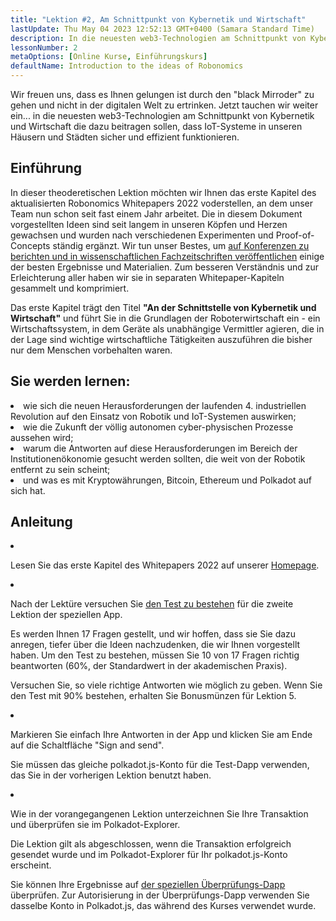 ```yaml
---
title: "Lektion #2, Am Schnittpunkt von Kybernetik und Wirtschaft"
lastUpdate: Thu May 04 2023 12:52:13 GMT+0400 (Samara Standard Time)
description: In die neuesten web3-Technologien am Schnittpunkt von Kybernetik und Wirtschaft die dazu beitragen sollen, dass IoT-Systeme in unseren Häusern und Städten sicher und effizient funktionieren.
lessonNumber: 2
metaOptions: [Online Kurse, Einführungskurs]
defaultName: Introduction to the ideas of Robonomics
---
```


Wir freuen uns, dass es Ihnen gelungen ist durch den "black Mirroder" zu gehen und nicht in der digitalen Welt zu ertrinken. Jetzt tauchen wir weiter ein... in die neuesten web3-Technologien am Schnittpunkt von Kybernetik und Wirtschaft die dazu beitragen sollen, dass IoT-Systeme in unseren Häusern und Städten sicher und effizient funktionieren.

## Einführung

In dieser theoderetischen Lektion möchten wir Ihnen das erste Kapitel des aktualisierten Robonomics Whitepapers 2022 voderstellen, an dem unser Team nun schon seit fast einem Jahr arbeitet. Die in diesem Dokument vorgestellten Ideen sind seit langem in unseren Köpfen und Herzen gewachsen und wurden nach verschiedenen Experimenten und Proof-of-Concepts ständig ergänzt. Wir tun unser Bestes, um [auf Konferenzen zu berichten und in wissenschaftlichen Fachzeitschriften veröffentlichen](https://robonomics.network/papers/) einige der besten Ergebnisse und Materialien. Zum besseren Verständnis und zur Erleichterung aller haben wir sie in separaten Whitepaper-Kapiteln gesammelt und komprimiert.

Das erste Kapitel trägt den Titel **"An der Schnittstelle von Kybernetik und Wirtschaft"** und führt Sie in die Grundlagen der Roboterwirtschaft ein - ein Wirtschaftssystem, in dem Geräte als unabhängige Vermittler agieren, die in der Lage sind wichtige wirtschaftliche Tätigkeiten auszuführen die bisher nur dem Menschen vorbehalten waren.

## Sie werden lernen:

<List>

<li>
wie sich die neuen Herausforderungen der laufenden 4. industriellen Revolution auf den Einsatz von Robotik und IoT-Systemen auswirken;
</li>

<li>
wie die Zukunft der völlig autonomen cyber-physischen Prozesse aussehen wird;
</li>

<li>
warum die Antworten auf diese Herausforderungen im Bereich der Institutionenökonomie gesucht werden sollten, die weit von der Robotik entfernt zu sein scheint;
</li>

<li>
und was es mit Kryptowährungen, Bitcoin, Ethereum und Polkadot auf sich hat.
</li>

</List>

## Anleitung

<List type="numbers">

<li>

Lesen Sie das erste Kapitel des Whitepapers 2022 auf unserer [Homepage](https://robonomics.network/vision/).

</li>

<li>

Nach der Lektüre versuchen Sie [den Test zu bestehen](https://lesson2.robonomics.academy/#/) für die zweite Lektion der speziellen App. 

Es werden Ihnen 17 Fragen gestellt, und wir hoffen, dass sie Sie dazu anregen, tiefer über die Ideen nachzudenken, die wir Ihnen vorgestellt haben. Um den Test zu bestehen, müssen Sie 10 von 17 Fragen richtig beantworten (60%, der Standardwert in der akademischen Praxis). 

Versuchen Sie, so viele richtige Antworten wie möglich zu geben. Wenn Sie den Test mit 90% bestehen, erhalten Sie Bonusmünzen für Lektion 5.

</li>

<li>

Markieren Sie einfach Ihre Antworten in der App und klicken Sie am Ende auf die Schaltfläche "Sign and send".

Sie müssen das gleiche polkadot.js-Konto für die Test-Dapp verwenden, das Sie in der vorherigen Lektion benutzt haben. 

</li>

<li>

Wie in der vorangegangenen Lektion unterzeichnen Sie Ihre Transaktion und überprüfen sie im Polkadot-Explorer.

</li>
</List>


<Result>

Die Lektion gilt als abgeschlossen, wenn die Transaktion erfolgreich gesendet wurde und im Polkadot-Explorer für Ihr polkadot.js-Konto erscheint.

Sie können Ihre Ergebnisse auf [der speziellen Überprüfungs-Dapp](https://lk.robonomics.academy/) überprüfen. Zur Autorisierung in der Überprüfungs-Dapp verwenden Sie dasselbe Konto in Polkadot.js, das während des Kurses verwendet wurde.

</Result>